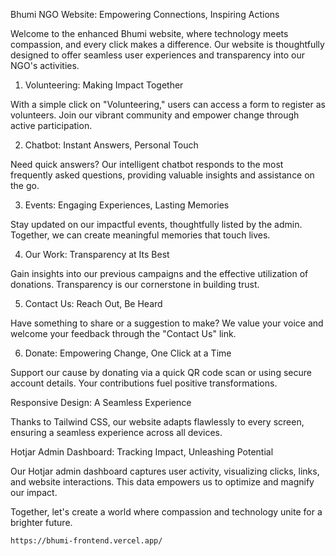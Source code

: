 

Bhumi NGO Website: Empowering Connections, Inspiring Actions

Welcome to the enhanced Bhumi website, where technology meets compassion, and every click makes a difference. Our website is thoughtfully designed to offer seamless user experiences and transparency into our NGO's activities.

1. Volunteering: Making Impact Together

With a simple click on "Volunteering," users can access a form to register as volunteers. Join our vibrant community and empower change through active participation.

2. Chatbot: Instant Answers, Personal Touch

Need quick answers? Our intelligent chatbot responds to the most frequently asked questions, providing valuable insights and assistance on the go.

3. Events: Engaging Experiences, Lasting Memories

Stay updated on our impactful events, thoughtfully listed by the admin. Together, we can create meaningful memories that touch lives.

4. Our Work: Transparency at Its Best

Gain insights into our previous campaigns and the effective utilization of donations. Transparency is our cornerstone in building trust.

5. Contact Us: Reach Out, Be Heard

Have something to share or a suggestion to make? We value your voice and welcome your feedback through the "Contact Us" link.

6. Donate: Empowering Change, One Click at a Time

Support our cause by donating via a quick QR code scan or using secure account details. Your contributions fuel positive transformations.

Responsive Design: A Seamless Experience

Thanks to Tailwind CSS, our website adapts flawlessly to every screen, ensuring a seamless experience across all devices.

Hotjar Admin Dashboard: Tracking Impact, Unleashing Potential

Our Hotjar admin dashboard captures user activity, visualizing clicks, links, and website interactions. This data empowers us to optimize and magnify our impact.

Together, let's create a world where compassion and technology unite for a brighter future.

`https://bhumi-frontend.vercel.app/`
